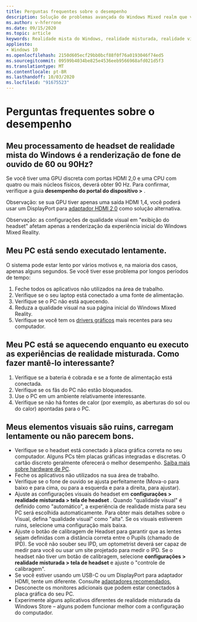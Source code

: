 ```yaml
---
title: Perguntas frequentes sobre o desempenho
description: Solução de problemas avançada do Windows Mixed realm que vai além da nossa documentação de suporte padrão do consumidor.
ms.author: v-hferrone
ms.date: 09/15/2020
ms.topic: article
keywords: Realidade mista do Windows, realidade misturada, realidade virtual, VR, MR, solução de problemas, erros, ajuda, suporte, desempenho
appliesto:
- Windows 10
ms.openlocfilehash: 2150d605ecf29bb0bcf88f0f76a0193046f74ed5
ms.sourcegitcommit: 09599b4034be825e4536eeb9566968afd021d5f3
ms.translationtype: MT
ms.contentlocale: pt-BR
ms.lasthandoff: 10/03/2020
ms.locfileid: "91675523"
---
```

# <a name="performance-faqs"></a>Perguntas frequentes sobre o desempenho

## <a name="is-my-windows-mixed-reality-headset-rendering-at-60hz-or-90hz-framerate"></a>Meu processamento de headset de realidade mista do Windows é a renderização de fone de ouvido de 60 ou 90Hz?

Se você tiver uma GPU discreta com portas HDMI 2,0 e uma CPU com quatro ou mais núcleos físicos, deverá obter 90 Hz. Para confirmar, verifique a guia **desempenho do portal do dispositivo >** . 

Observação: se sua GPU tiver apenas uma saída HDMI 1,4, você poderá usar um DisplayPort para [adaptador HDMI 2,0](recommended-adapters-for-windows-mixed-reality-capable-pcs.md) como solução alternativa. 

Observação: as configurações de qualidade visual em "exibição do headset" afetam apenas a renderização da experiência inicial do Windows Mixed Reality.

## <a name="my-pc-is-running-slowly"></a>Meu PC está sendo executado lentamente.

O sistema pode estar lento por vários motivos e, na maioria dos casos, apenas alguns segundos. Se você tiver esse problema por longos períodos de tempo:
1. Feche todos os aplicativos não utilizados na área de trabalho.
2. Verifique se o seu laptop está conectado a uma fonte de alimentação.
3. Verifique se o PC não está aquecendo.
4. Reduza a qualidade visual na sua página inicial do Windows Mixed Reality.
5. Verifique se você tem os [drivers gráficos](other-questions.md#my-graphics-driver-isnt-supported-im-getting-graphics-driver-failure-errors) mais recentes para seu computador.

## <a name="my-pc-is-warming-up-as-i-run-the-mixed-reality-experiences-how-do-i-keep-it-cool"></a>Meu PC está se aquecendo enquanto eu executo as experiências de realidade misturada. Como fazer mantê-lo interessante?

1. Verifique se a bateria é cobrada e se a fonte de alimentação está conectada.
2. Verifique se os fãs do PC não estão bloqueados.
3. Use o PC em um ambiente relativamente interessante.
4. Verifique se não há fontes de calor (por exemplo, as aberturas do sol ou do calor) apontadas para o PC.

## <a name="my-visuals-are-choppy-load-slowly-or-dont-look-good"></a>Meus elementos visuais são ruins, carregam lentamente ou não parecem bons.
* Verifique se o headset está conectado à placa gráfica correta no seu computador. Alguns PCs têm placas gráficas integradas e discretas. O cartão discreto geralmente oferecerá o melhor desempenho. [Saiba mais sobre hardware de PC](https://support.microsoft.com/en-us/help/4039260/windows-10-mixed-reality-pc-hardware-guidelines).
* Feche os aplicativos não utilizados na sua área de trabalho.
* Verifique se o fone de ouvido se ajusta perfeitamente (Mova-o para baixo e para cima, ou para a esquerda e para a direita, para ajustar).
* Ajuste as configurações visuais do headset em **configurações > realidade misturada > tela de headset** . Quando "qualidade visual" é definido como "automático", a experiência de realidade mista para seu PC será escolhida automaticamente. Para obter mais detalhes sobre o Visual, defina "qualidade visual" como "alta". Se os visuais estiverem ruins, selecione uma configuração mais baixa.
* Ajuste o botão de calibragem de Headset para garantir que as lentes sejam definidas com a distância correta entre o Pupils (chamado de IPD). Se você não souber seu IPD, um optometrist deverá ser capaz de medir para você ou usar um site projetado para medir o IPD. Se o headset não tiver um botão de calibragem, selecione **configurações > realidade misturada > tela de headset** e ajuste o "controle de calibragem".
* Se você estiver usando um USB-C ou um DisplayPort para adaptador HDMI, tente um diferente. Consulte [adaptadores recomendados.](recommended-adapters-for-windows-mixed-reality-capable-pcs.md)
* Desconecte os monitores adicionais que podem estar conectados à placa gráfica do seu PC.
* Experimente alguns aplicativos diferentes de realidade misturada da Windows Store – alguns podem funcionar melhor com a configuração do computador.
